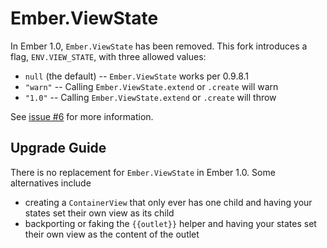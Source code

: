 # Ember.ViewState

In Ember 1.0, `Ember.ViewState` has been removed. This fork introduces a flag,
`ENV.VIEW_STATE`, with three allowed values:

 * `null` (the default) -- `Ember.ViewState` works per 0.9.8.1
 * `"warn"` -- Calling `Ember.ViewState.extend` or `.create` will warn
 * `"1.0"` -- Calling `Ember.ViewState.extend` or `.create` will throw

See [issue #6](https://github.com/zendesk/ember.js/issues/6) for more information.

## Upgrade Guide

There is no replacement for `Ember.ViewState` in Ember 1.0. Some alternatives
include

 * creating a `ContainerView` that only ever has one child and having your
   states set their own view as its child
 * backporting or faking the `{{outlet}}` helper and having your states set
   their own view as the content of the outlet
